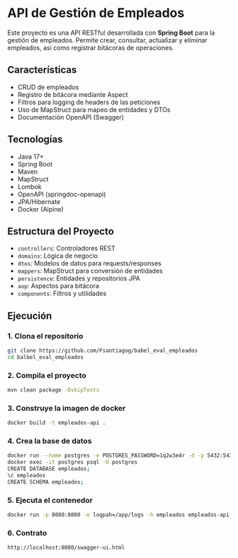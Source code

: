 # API de Gestión de Empleados

Este proyecto es una API RESTful desarrollada con **Spring Boot** para la gestión de empleados. Permite crear, consultar, actualizar y eliminar empleados, así como registrar bitácoras de operaciones.

## Características

- CRUD de empleados
- Registro de bitácora mediante Aspect
- Filtros para logging de headers de las peticiones
- Uso de MapStruct para mapeo de entidades y DTOs
- Documentación OpenAPI (Swagger)

## Tecnologías

- Java 17+
- Spring Boot
- Maven
- MapStruct
- Lombok
- OpenAPI (springdoc-openapi)
- JPA/Hibernate
- Docker (Alpine)

## Estructura del Proyecto

- `controllers`: Controladores REST
- `domains`: Lógica de negocio
- `dtos`: Modelos de datos para requests/responses
- `mappers`: MapStruct para conversión de entidades
- `persistence`: Entidades y repositorios JPA
- `aop`: Aspectos para bitácora
- `components`: Filtros y utilidades

## Ejecución

### 1. Clona el repositorio

```bash
git clone https://github.com/Fsantiagog/babel_eval_empleados
cd balbel_eval_empleados
```

### 2. Compila el proyecto

```bash
mvn clean package -DskipTests
```

### 3. Construye la imagen de docker

```bash
docker build -t empleados-api .
```

### 4. Crea la base de datos

```bash
docker run --name postgres -e POSTGRES_PASSWORD=1q2w3e4r -d -p 5432:5432 -h empleados postgres
docker exec -it postgres psql -U postgres
CREATE DATABASE empleados;
\c empleados
CREATE SCHEMA empleados;
```

### 5. Ejecuta el contenedor

```bash
docker run -p 8080:8080 -e logpah=/app/logs -h empleados empleados-api
```

### 6. Contrato

```bash
http://localhost:8080/swagger-ui.html
```

